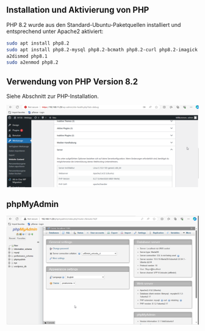 ## Installation und Aktivierung von PHP

PHP 8.2 wurde aus den Standard-Ubuntu-Paketquellen installiert und entsprechend unter Apache2 aktiviert:

```bash
sudo apt install php8.2 
sudo apt install php8.2-mysql php8.2-bcmath php8.2-curl php8.2-imagick php8.2-dom php8.2-zip php8.2-intl
a2dismod php8.1
sudo a2enmod php8.2
```

## Verwendung von PHP Version 8.2

Siehe Abschnitt zur PHP-Installation.

![](Images/php_version.png)

## phpMyAdmin

![phpMyAdmin](Images/phpmyadmin.png)